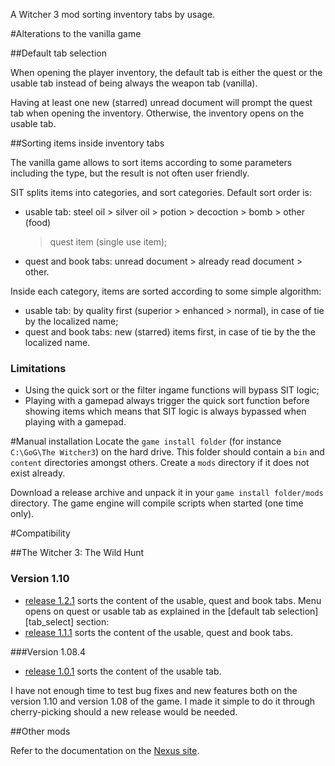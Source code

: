 A Witcher 3 mod sorting inventory tabs by usage.

#Alterations to the vanilla game

##Default tab selection

When opening the player inventory, the default tab is either the quest or the
usable tab instead of being always the weapon tab (vanilla).

Having at least one new (starred) unread document will prompt the quest tab
when opening the inventory. Otherwise, the inventory opens on the usable tab.

##Sorting items inside inventory tabs

The vanilla game allows to sort items according to some parameters including
the type, but the result is not often user friendly.

SIT splits items into categories, and sort categories. Default sort order is:

- usable tab: steel oil > silver oil > potion > decoction > bomb > other (food)
  > quest item (single use item);
- quest and book tabs: unread document > already read document > other.

Inside each category, items are sorted according to some simple algorithm:

- usable tab: by quality first (superior > enhanced > normal), in case of tie
  by the localized name;
- quest and book tabs: new (starred) items first, in case of tie by the the
  localized name.

### Limitations

- Using the quick sort or the filter ingame functions will bypass SIT logic;
- Playing with a gamepad always trigger the quick sort function before showing
  items which means that SIT logic is always bypassed when playing with a
  gamepad.

#Manual installation
Locate the `game install folder` (for instance `C:\GoG\The Witcher3`) on the
hard drive. This folder should contain a `bin` and `content` directories
amongst others.  Create a `mods` directory if it does not exist already.

Download a release archive and unpack it in your `game install folder/mods`
directory. The game engine will compile scripts when started (one time only).

#Compatibility

##The Witcher 3: The Wild Hunt

### Version 1.10

- [release 1.2.1][1.2.1] sorts the content of the usable, quest and book tabs.
  Menu opens on quest or usable tab as explained in the [default tab
  selection][tab_select] section:
- [release 1.1.1][1.1.1] sorts the content of the usable, quest and book tabs.

###Version 1.08.4

- [release 1.0.1][1.0.1] sorts the content of the usable tab.

I have not enough time to test bug fixes and new features both on the version
1.10 and version 1.08 of the game. I made it simple to do it through
cherry-picking should a new release would be needed.

##Other mods

Refer to the documentation on the [Nexus site][nexus].

[1.2.1]: https://github.com/pbarnoux/modSortedInventoryTabs/releases/tag/1.2.1
[1.1.1]: https://github.com/pbarnoux/modSortedInventoryTabs/releases/tag/1.1.1
[1.0.1]: https://github.com/pbarnoux/modSortedInventoryTabs/releases/tag/1.0.1
[nexus]: http://www.nexusmods.com/witcher3/mods/770/?
